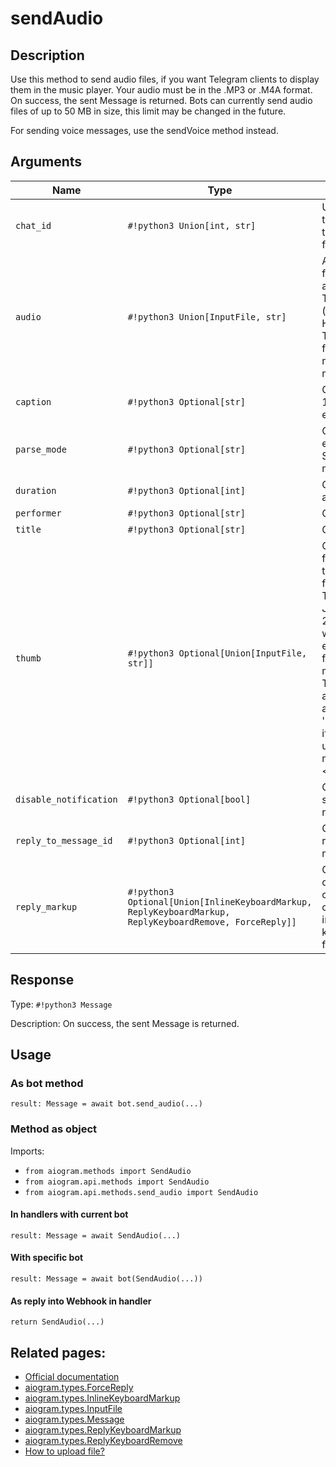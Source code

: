 # sendAudio

## Description

Use this method to send audio files, if you want Telegram clients to display them in the music player. Your audio must be in the .MP3 or .M4A format. On success, the sent Message is returned. Bots can currently send audio files of up to 50 MB in size, this limit may be changed in the future.

For sending voice messages, use the sendVoice method instead.


## Arguments

| Name | Type | Description |
| - | - | - |
| `chat_id` | `#!python3 Union[int, str]` | Unique identifier for the target chat or username of the target channel (in the format @channelusername) |
| `audio` | `#!python3 Union[InputFile, str]` | Audio file to send. Pass a file_id as String to send an audio file that exists on the Telegram servers (recommended), pass an HTTP URL as a String for Telegram to get an audio file from the Internet, or upload a new one using multipart/form-data. |
| `caption` | `#!python3 Optional[str]` | Optional. Audio caption, 0-1024 characters after entities parsing |
| `parse_mode` | `#!python3 Optional[str]` | Optional. Mode for parsing entities in the audio caption. See formatting options for more details. |
| `duration` | `#!python3 Optional[int]` | Optional. Duration of the audio in seconds |
| `performer` | `#!python3 Optional[str]` | Optional. Performer |
| `title` | `#!python3 Optional[str]` | Optional. Track name |
| `thumb` | `#!python3 Optional[Union[InputFile, str]]` | Optional. Thumbnail of the file sent; can be ignored if thumbnail generation for the file is supported server-side. The thumbnail should be in JPEG format and less than 200 kB in size. A thumbnail's width and height should not exceed 320. Ignored if the file is not uploaded using multipart/form-data. Thumbnails can't be reused and can be only uploaded as a new file, so you can pass 'attach://<file_attach_name>' if the thumbnail was uploaded using multipart/form-data under <file_attach_name>. |
| `disable_notification` | `#!python3 Optional[bool]` | Optional. Sends the message silently. Users will receive a notification with no sound. |
| `reply_to_message_id` | `#!python3 Optional[int]` | Optional. If the message is a reply, ID of the original message |
| `reply_markup` | `#!python3 Optional[Union[InlineKeyboardMarkup, ReplyKeyboardMarkup, ReplyKeyboardRemove, ForceReply]]` | Optional. Additional interface options. A JSON-serialized object for an inline keyboard, custom reply keyboard, instructions to remove reply keyboard or to force a reply from the user. |



## Response

Type: `#!python3 Message`

Description: On success, the sent Message is returned.


## Usage

### As bot method

```python3
result: Message = await bot.send_audio(...)
```

### Method as object

Imports:

- `from aiogram.methods import SendAudio`
- `from aiogram.api.methods import SendAudio`
- `from aiogram.api.methods.send_audio import SendAudio`

#### In handlers with current bot
```python3
result: Message = await SendAudio(...)
```

#### With specific bot
```python3
result: Message = await bot(SendAudio(...))
```
#### As reply into Webhook in handler
```python3
return SendAudio(...)
```


## Related pages:

- [Official documentation](https://core.telegram.org/bots/api#sendaudio)
- [aiogram.types.ForceReply](../types/force_reply.md)
- [aiogram.types.InlineKeyboardMarkup](../types/inline_keyboard_markup.md)
- [aiogram.types.InputFile](../types/input_file.md)
- [aiogram.types.Message](../types/message.md)
- [aiogram.types.ReplyKeyboardMarkup](../types/reply_keyboard_markup.md)
- [aiogram.types.ReplyKeyboardRemove](../types/reply_keyboard_remove.md)
- [How to upload file?](../sending_files.md)
